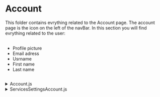# Account

This folder contains evrything related to the Account page. The account page is the icon on the left of the navBar. In this section you will find evrything related to the user:<br>
<br>

- Profile picture
- Email adress
- Usrname
- First name
- Last name

<h2></h2>


<details>
<summary>Account.js</summary>
<br>
The 'account.js' file contains the Profile/Account page with all the elements listed above.
</details>

<details>
<summary>ServicesSettingsAccount.js</summary>
<br>
The 'ServicesSettingsAccount.js' creates a section that displays all the avaible services. On this page we can see o whats service we are subscribed. Furthermore, we can also subscribe or unsubscribe from services.
</details>
